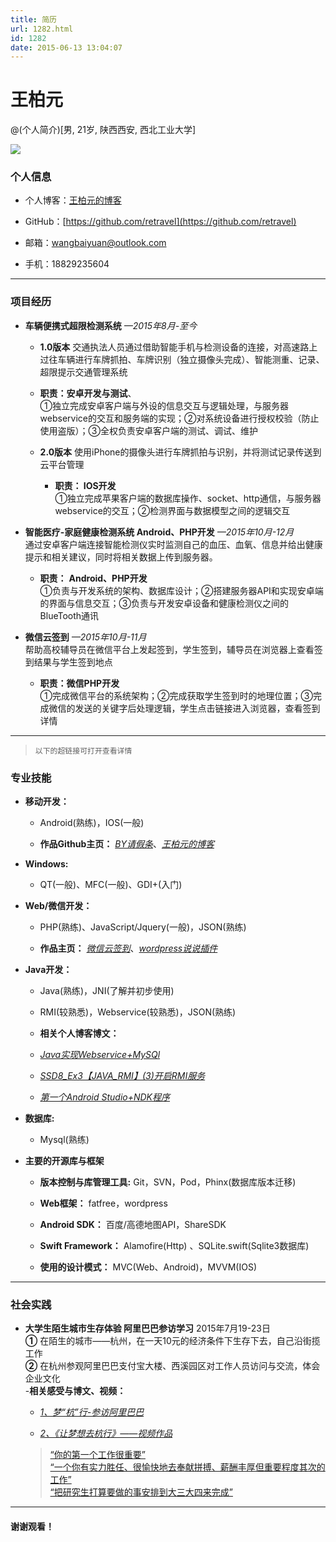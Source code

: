 ```yaml
---
title: 简历
url: 1282.html
id: 1282
date: 2015-06-13 13:04:07
---
```


王柏元
===

@(个人简介)\[男, 21岁, 陕西西安, 西北工业大学\]

![](./C360_2016-03-14-21-51-49-373.jpg)

### 个人信息

*   个人博客：[王柏元的博客](http://wangbaiyuan.cn)
    
*   GitHub：[https://github.com/retravel](https://github.com/retravel)
    
*   邮箱：[wangbaiyuan@outlook.com](mailto:wangbaiyuan@outlook.com)
    
*   手机：18829235604
    

* * *

### 项目经历

*   **车辆便携式超限检测系统** _—2015年8月-至今_
    
    *   **1.0版本** 交通执法人员通过借助智能手机与检测设备的连接，对高速路上过往车辆进行车牌抓拍、车牌识别（独立摄像头完成）、智能测重、记录、超限提示交通管理系统
        
    *   **职责：安卓开发与测试**、  
        ①独立完成安卓客户端与外设的信息交互与逻辑处理，与服务器webservice的交互和服务端的实现；②对系统设备进行授权校验（防止使用盗版）；③全权负责安卓客户端的测试、调试、维护
        
    *   **2.0版本** 使用iPhone的摄像头进行车牌抓拍与识别，并将测试记录传送到云平台管理
        
        *   **职责： IOS开发**  
            ①独立完成苹果客户端的数据库操作、socket、http通信，与服务器webservice的交互；②检测界面与数据模型之间的逻辑交互
            
*   **智能医疗-家庭健康检测系统 Android、PHP开发** _—2015年10月-12月_  
    通过安卓客户端连接智能检测仪实时监测自己的血压、血氧、信息并给出健康提示和相关建议，同时将相关数据上传到服务器。
    
    *   **职责：** **Android、PHP开发**  
        ①负责与开发系统的架构、数据库设计；②搭建服务器API和实现安卓端的界面与信息交互；③负责与开发安卓设备和健康检测仪之间的BlueTooth通讯
        
*   **微信云签到** _—2015年10月-11月_  
    帮助高校辅导员在微信平台上发起签到，学生签到，辅导员在浏览器上查看签到结果与学生签到地点
    
    *   **职责：微信PHP开发**  
        ①完成微信平台的系统架构；②完成获取学生签到时的地理位置；③完成微信的发送的关键字后处理逻辑，学生点击链接进入浏览器，查看签到详情
        

* * *

> `以下的超链接可打开查看详情`

### 专业技能

*   **移动开发：**
    
    *   Android(熟练)，IOS(一般)
        
    *   **作品Github主页：** _[BY请假条](https://github.com/retravel/BYLeavePaper2)_、_[王柏元的博客](https://github.com/retravel/BYBolg-open)_
        
*   **Windows:**
    
    *   QT(一般)、MFC(一般)、GDI+(入门)
        
*   **Web/微信开发：**
    
    *   PHP(熟练)、JavaScript/Jquery(一般)，JSON(熟练)
        
    *   **作品主页：** _[微信云签到](https://github.com/retravel/weixin_qiandao)_、_[wordpress说说插件](http://wangbaiyuan.cn/shuoshuo)_
        
*   **Java开发：**
    
    *   Java(熟练)，JNI(了解并初步使用)
        
    *   RMI(较熟悉)，Webservice(较熟悉)，JSON(熟练)
        
    *   **相关个人博客博文：**
        
    *   _[Java实现Webservice+MySQl](http://wangbaiyuan.cn/java-implementation-webservice-mysql.html)_
        
    *   _[SSD8\_Ex3【JAVA\_RMI】(3)开启RMI服务](http://wangbaiyuan.cn/ssd8-ex3-java-rmi-3-open-the-rmi-service.html)_
        
    *   _[第一个Android Studio+NDK程序](http://wangbaiyuan.cn/first-android-ndk-program.html)_
        
*   **数据库:**
    
    *   Mysql(熟练)
        
*   **主要的开源库与框架**
    
    *   **版本控制与库管理工具:** Git，SVN，Pod，Phinx(数据库版本迁移)
        
    *   **Web框架：** fatfree，wordpress
        
    *   **Android SDK：** 百度/高德地图API，ShareSDK
        
    *   **Swift Framework：** Alamofire(Http) 、SQLite.swift(Sqlite3数据库)
        
    *   **使用的设计模式：** MVC(Web、Android)，MVVM(IOS)
        

* * *

### 社会实践

*   **大学生陌生城市生存体验 阿里巴巴参访学习** 2015年7月19-23日  
    **①** 在陌生的城市——杭州，在一天10元的经济条件下生存下去，自己沿街揽工作  
    **②** 在杭州参观阿里巴巴支付宝大楼、西溪园区对工作人员访问与交流，体会企业文化  
    -**相关感受与博文、视频：**
    
    *   _[1、梦“杭”行-参访阿里巴巴](http://wangbaiyuan.cn/dream-hangzhou-line-visit-alibaba.html)_
        
    *   _[2、《让梦想去杭行》——视频作品](http://wangbaiyuan.cn/let-dream-hanghang-video-works.html)_
        
    
    > [“你的第一个工作很重要”](http://wangbaiyuan.cn/let-dream-hanghang-video-works.html#title-3)  
    > [“一个你有实力胜任、很愉快地去奉献拼搏、薪酬丰厚但重要程度其次的工作”](http://wangbaiyuan.cn/let-dream-hanghang-video-works.html#title-3)  
    > [“把研究生打算要做的事安排到大三大四来完成”](http://wangbaiyuan.cn/let-dream-hanghang-video-works.html#title-4)
    

* * *

#### 谢谢观看！